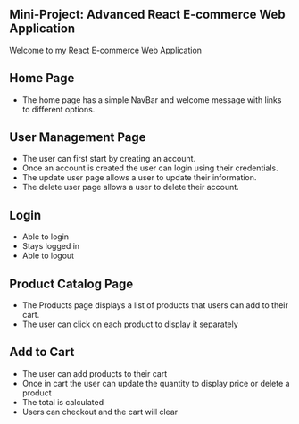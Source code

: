 ## Mini-Project: Advanced React E-commerce Web Application

Welcome to my React E-commerce Web Application

## Home Page

-   The home page has a simple NavBar and welcome message with links to different options.

## User Management Page

-   The user can first start by creating an account.
-   Once an account is created the user can login using their credentials.
-   The update user page allows a user to update their information.
-   The delete user page allows a user to delete their account.

## Login

-   Able to login
-   Stays logged in
-   Able to logout

## Product Catalog Page

-   The Products page displays a list of products that users can add to their cart. 
-   The user can click on each product to display it separately
  
## Add to Cart

-  The user can add products to their cart
-  Once in cart the user can update the quantity to display price or delete a product
-  The total is calculated
-  Users can checkout and the cart will clear

